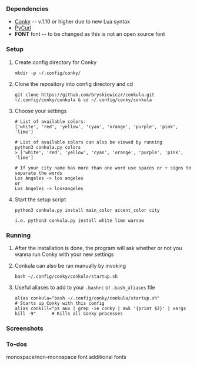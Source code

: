 ### Dependencies

- [Conky](https://github.com/brndnmtthws/conky) -- v.1.10 or higher due to new Lua syntax
- [PyCurl](http://pycurl.io/)
- __FONT__ font -- to be changed as this is not an open source font

### Setup

1. Create config directory for Conky
    ```
    mkdir -p ~/.config/conky/
    ```
2. Clone the repository into config directory and cd 
    ```
    git clone https://github.com/bryskiewiczr/conkula.git ~/.config/conky/conkula & cd ~/.config/conky/conkula
    ```
3. Choose your settings
    ```
    # List of available colors:
    ['white', 'red', 'yellow', 'cyan', 'orange', 'purple', 'pink', 'lime']

    # List of available colors can also be viewed by running
    python3 conkula.py colors
    > ['white', 'red', 'yellow', 'cyan', 'orange', 'purple', 'pink', 'lime']

    # If your city name has more than one word use spaces or + signs to separate the words
    Los Angeles -> los angeles
    or
    Los Angeles -> los+angeles
    ```

4. Start the setup script
    ```
    python3 conkula.py install main_color accent_color city

    i.e. python3 conkula.py install white lime warsaw
    ```

### Running

1. After the installation is done, the program will ask whether or not you wanna run Conky with your new settings

2. Conkula can also be ran manually by invoking
    ```
    bash ~/.config/conky/conkula/startup.sh
    ```

3. Useful aliases to add to your `.bashrc` or `.bash_aliases` file
    ```
    alias conkula="bash ~/.config/conky/conkula/startup.sh"                         # Starts up Conky with this config
    alias conkill="ps aux | grep -ie conky | awk '{print $2}' | xargs kill -9"      # Kills all Conky processes
    ```
### Screenshots

### To-dos

monospace/non-monospace font
additional fonts
